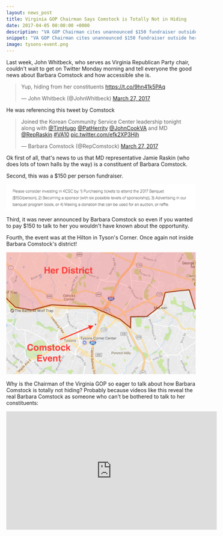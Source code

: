 ```yaml
---
layout: news_post
title: Virginia GOP Chairman Says Comstock is Totally Not in Hiding
date: 2017-04-05 00:00:00 +0000
description: "VA GOP Chairman cites unannounced $150 fundraiser outside her district as proof that Comstock is totally not hiding from her constituents."
snippet: "VA GOP Chairman cites unannounced $150 fundraiser outside her district as proof that Comstock is totally not hiding from her constituents."
image: tysons-event.png
---
```


Last week, John Whitbeck, who serves as Virginia Republican Party chair, couldn't wait to get on Twitter Monday morning and tell everyone the good news about Barbara Comstock and how accessible she is.

<blockquote class="twitter-tweet" data-lang="en"><p lang="en" dir="ltr">Yup, hiding from her constituents <a href="https://t.co/9hn41k5PAq">https://t.co/9hn41k5PAq</a></p>&mdash; John Whitbeck (@JohnWhitbeck) <a href="https://twitter.com/JohnWhitbeck/status/846318902535708672">March 27, 2017</a></blockquote>
<script async src="//platform.twitter.com/widgets.js" charset="utf-8"></script>

He was referencing this tweet by Comstock

<blockquote class="twitter-tweet" data-lang="en"><p lang="en" dir="ltr">Joined the Korean Community Service Center leadership tonight along with <a href="https://twitter.com/TimHugo">@TimHugo</a> <a href="https://twitter.com/PatHerrity">@PatHerrity</a> <a href="https://twitter.com/JohnCookVA">@JohnCookVA</a> and MD <a href="https://twitter.com/RepRaskin">@RepRaskin</a> <a href="https://twitter.com/hashtag/VA10?src=hash">#VA10</a> <a href="https://t.co/efk2XP3Hjh">pic.twitter.com/efk2XP3Hjh</a></p>&mdash; Barbara Comstock (@RepComstock) <a href="https://twitter.com/RepComstock/status/846194992184020993">March 27, 2017</a></blockquote>
<script async src="//platform.twitter.com/widgets.js" charset="utf-8"></script>

Ok first of all, that's news to us that MD representative Jamie Raskin (who does lots of town halls by the way) is a constituent of Barbara Comstock.

Second, this was a $150 per person fundraiser.

![Fundraiser costs $150 per person](/images/news/korean-fundraiser.png)

Third, it was never announced by Barbara Comstock so even if you wanted to pay $150 to talk to her you wouldn't have known about the opportunity.

Fourth, the event was at the Hilton in Tyson's Corner. Once again not inside Barbara Comstock's district!

![Comstock outside the district](/images/news/tysons-event.png)

Why is the Chairman of the Virginia GOP so eager to talk about how Barbara Comstock is totally not hiding? Probably because videos like this reveal the real Barbara Comstock as someone who can't be bothered to talk to her constituents:

<iframe width="560" height="315" src="https://www.youtube.com/embed/65AKfqbjnik" frameborder="0" allowfullscreen></iframe>
